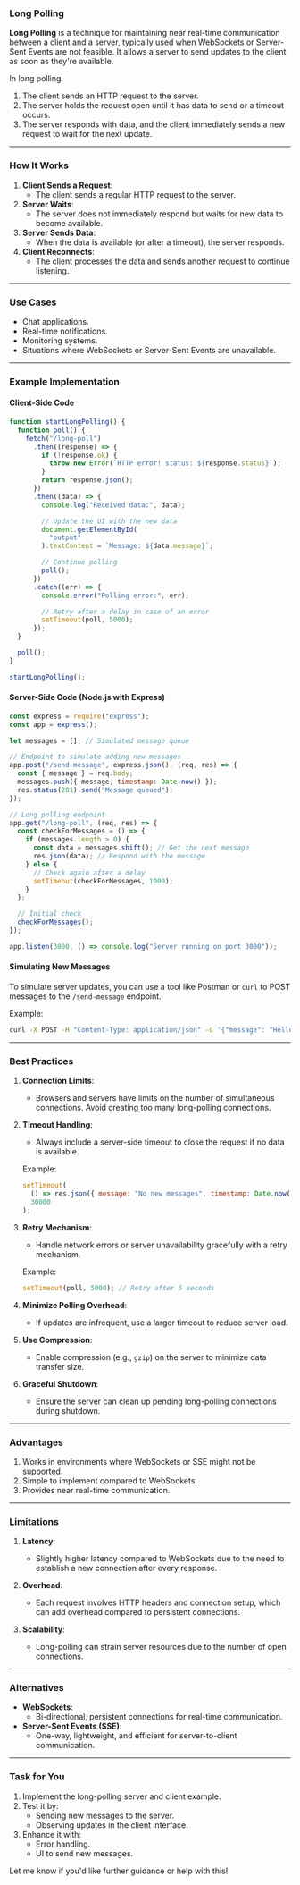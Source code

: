 ### **Long Polling**

**Long Polling** is a technique for maintaining near real-time communication between a client and a server, typically used when WebSockets or Server-Sent Events are not feasible. It allows a server to send updates to the client as soon as they're available.

In long polling:

1. The client sends an HTTP request to the server.
2. The server holds the request open until it has data to send or a timeout occurs.
3. The server responds with data, and the client immediately sends a new request to wait for the next update.

---

### **How It Works**

1. **Client Sends a Request**:
   - The client sends a regular HTTP request to the server.
2. **Server Waits**:
   - The server does not immediately respond but waits for new data to become available.
3. **Server Sends Data**:
   - When the data is available (or after a timeout), the server responds.
4. **Client Reconnects**:
   - The client processes the data and sends another request to continue listening.

---

### **Use Cases**

- Chat applications.
- Real-time notifications.
- Monitoring systems.
- Situations where WebSockets or Server-Sent Events are unavailable.

---

### **Example Implementation**

#### **Client-Side Code**

```javascript
function startLongPolling() {
  function poll() {
    fetch("/long-poll")
      .then((response) => {
        if (!response.ok) {
          throw new Error(`HTTP error! status: ${response.status}`);
        }
        return response.json();
      })
      .then((data) => {
        console.log("Received data:", data);

        // Update the UI with the new data
        document.getElementById(
          "output"
        ).textContent = `Message: ${data.message}`;

        // Continue polling
        poll();
      })
      .catch((err) => {
        console.error("Polling error:", err);

        // Retry after a delay in case of an error
        setTimeout(poll, 5000);
      });
  }

  poll();
}

startLongPolling();
```

#### **Server-Side Code (Node.js with Express)**

```javascript
const express = require("express");
const app = express();

let messages = []; // Simulated message queue

// Endpoint to simulate adding new messages
app.post("/send-message", express.json(), (req, res) => {
  const { message } = req.body;
  messages.push({ message, timestamp: Date.now() });
  res.status(201).send("Message queued");
});

// Long polling endpoint
app.get("/long-poll", (req, res) => {
  const checkForMessages = () => {
    if (messages.length > 0) {
      const data = messages.shift(); // Get the next message
      res.json(data); // Respond with the message
    } else {
      // Check again after a delay
      setTimeout(checkForMessages, 1000);
    }
  };

  // Initial check
  checkForMessages();
});

app.listen(3000, () => console.log("Server running on port 3000"));
```

#### **Simulating New Messages**

To simulate server updates, you can use a tool like Postman or `curl` to POST messages to the `/send-message` endpoint.

Example:

```bash
curl -X POST -H "Content-Type: application/json" -d '{"message": "Hello, Client!"}' http://localhost:3000/send-message
```

---

### **Best Practices**

1. **Connection Limits**:

   - Browsers and servers have limits on the number of simultaneous connections. Avoid creating too many long-polling connections.

2. **Timeout Handling**:

   - Always include a server-side timeout to close the request if no data is available.

   Example:

   ```javascript
   setTimeout(
     () => res.json({ message: "No new messages", timestamp: Date.now() }),
     30000
   );
   ```

3. **Retry Mechanism**:

   - Handle network errors or server unavailability gracefully with a retry mechanism.

   Example:

   ```javascript
   setTimeout(poll, 5000); // Retry after 5 seconds
   ```

4. **Minimize Polling Overhead**:

   - If updates are infrequent, use a larger timeout to reduce server load.

5. **Use Compression**:

   - Enable compression (e.g., `gzip`) on the server to minimize data transfer size.

6. **Graceful Shutdown**:
   - Ensure the server can clean up pending long-polling connections during shutdown.

---

### **Advantages**

1. Works in environments where WebSockets or SSE might not be supported.
2. Simple to implement compared to WebSockets.
3. Provides near real-time communication.

---

### **Limitations**

1. **Latency**:

   - Slightly higher latency compared to WebSockets due to the need to establish a new connection after every response.

2. **Overhead**:

   - Each request involves HTTP headers and connection setup, which can add overhead compared to persistent connections.

3. **Scalability**:
   - Long-polling can strain server resources due to the number of open connections.

---

### **Alternatives**

- **WebSockets**:
  - Bi-directional, persistent connections for real-time communication.
- **Server-Sent Events (SSE)**:
  - One-way, lightweight, and efficient for server-to-client communication.

---

### **Task for You**

1. Implement the long-polling server and client example.
2. Test it by:
   - Sending new messages to the server.
   - Observing updates in the client interface.
3. Enhance it with:
   - Error handling.
   - UI to send new messages.

Let me know if you'd like further guidance or help with this!
